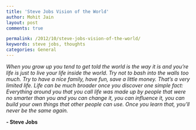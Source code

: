 ```yaml
---
title: 'Steve Jobs Vision of the World'
author: Mohit Jain
layout: post
comments: true

permalink: /2012/10/steve-jobs-vision-of-the-world/
keywords: steve jobs, thoughts
categories: General
---
```


<em>When you grow up you tend to get told the world is the way it is and you’re life is just to live your life inside the world. Try not to bash into the walls too much. Try to have a nice family, have fun, save a little money.
That’s a very limited life. Life can be much broader once you discover one simple fact: Everything around you that you call life was made up by people that were no smarter than you and you can change it, you can influence it, you can build your own things that other people can use. Once you learn that, you’ll never be the same again. </em>

**- Steve Jobs**
